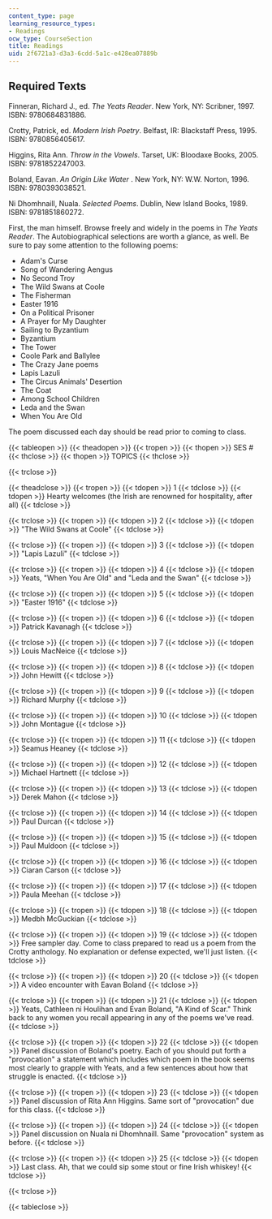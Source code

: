 ```yaml
---
content_type: page
learning_resource_types:
- Readings
ocw_type: CourseSection
title: Readings
uid: 2f6721a3-d3a3-6cdd-5a1c-e428ea07889b
---
```


Required Texts
--------------

Finneran, Richard J., ed. _The Yeats Reader_. New York, NY: Scribner, 1997. ISBN: 9780684831886.

Crotty, Patrick, ed. _Modern Irish Poetry_. Belfast, IR: Blackstaff Press, 1995. ISBN: 9780856405617.

Higgins, Rita Ann. _Throw in the Vowels_. Tarset, UK: Bloodaxe Books, 2005. ISBN: 9781852247003.

Boland, Eavan. _An Origin Like Water_ . New York, NY: W.W. Norton, 1996. ISBN: 9780393038521.

Ni Dhomhnaill, Nuala. _Selected Poems_. Dublin, New Island Books, 1989. ISBN: 9781851860272.

First, the man himself. Browse freely and widely in the poems in _The Yeats Reader_. The Autobiographical selections are worth a glance, as well. Be sure to pay some attention to the following poems:

*   Adam's Curse
*   Song of Wandering Aengus
*   No Second Troy
*   The Wild Swans at Coole
*   The Fisherman
*   Easter 1916
*   On a Political Prisoner
*   A Prayer for My Daughter
*   Sailing to Byzantium
*   Byzantium
*   The Tower
*   Coole Park and Ballylee
*   The Crazy Jane poems
*   Lapis Lazuli
*   The Circus Animals' Desertion
*   The Coat
*   Among School Children
*   Leda and the Swan
*   When You Are Old

The poem discussed each day should be read prior to coming to class.

{{< tableopen >}}
{{< theadopen >}}
{{< tropen >}}
{{< thopen >}}
SES #
{{< thclose >}}
{{< thopen >}}
TOPICS
{{< thclose >}}

{{< trclose >}}

{{< theadclose >}}
{{< tropen >}}
{{< tdopen >}}
1
{{< tdclose >}}
{{< tdopen >}}
Hearty welcomes (the Irish are renowned for hospitality, after all)
{{< tdclose >}}

{{< trclose >}}
{{< tropen >}}
{{< tdopen >}}
2
{{< tdclose >}}
{{< tdopen >}}
"The Wild Swans at Coole"
{{< tdclose >}}

{{< trclose >}}
{{< tropen >}}
{{< tdopen >}}
3
{{< tdclose >}}
{{< tdopen >}}
"Lapis Lazuli"
{{< tdclose >}}

{{< trclose >}}
{{< tropen >}}
{{< tdopen >}}
4
{{< tdclose >}}
{{< tdopen >}}
Yeats, "When You Are Old" and "Leda and the Swan"
{{< tdclose >}}

{{< trclose >}}
{{< tropen >}}
{{< tdopen >}}
5
{{< tdclose >}}
{{< tdopen >}}
"Easter 1916"
{{< tdclose >}}

{{< trclose >}}
{{< tropen >}}
{{< tdopen >}}
6
{{< tdclose >}}
{{< tdopen >}}
Patrick Kavanagh
{{< tdclose >}}

{{< trclose >}}
{{< tropen >}}
{{< tdopen >}}
7
{{< tdclose >}}
{{< tdopen >}}
Louis MacNeice
{{< tdclose >}}

{{< trclose >}}
{{< tropen >}}
{{< tdopen >}}
8
{{< tdclose >}}
{{< tdopen >}}
John Hewitt
{{< tdclose >}}

{{< trclose >}}
{{< tropen >}}
{{< tdopen >}}
9
{{< tdclose >}}
{{< tdopen >}}
Richard Murphy
{{< tdclose >}}

{{< trclose >}}
{{< tropen >}}
{{< tdopen >}}
10
{{< tdclose >}}
{{< tdopen >}}
John Montague
{{< tdclose >}}

{{< trclose >}}
{{< tropen >}}
{{< tdopen >}}
11
{{< tdclose >}}
{{< tdopen >}}
Seamus Heaney
{{< tdclose >}}

{{< trclose >}}
{{< tropen >}}
{{< tdopen >}}
12
{{< tdclose >}}
{{< tdopen >}}
Michael Hartnett
{{< tdclose >}}

{{< trclose >}}
{{< tropen >}}
{{< tdopen >}}
13
{{< tdclose >}}
{{< tdopen >}}
Derek Mahon
{{< tdclose >}}

{{< trclose >}}
{{< tropen >}}
{{< tdopen >}}
14
{{< tdclose >}}
{{< tdopen >}}
Paul Durcan
{{< tdclose >}}

{{< trclose >}}
{{< tropen >}}
{{< tdopen >}}
15
{{< tdclose >}}
{{< tdopen >}}
Paul Muldoon
{{< tdclose >}}

{{< trclose >}}
{{< tropen >}}
{{< tdopen >}}
16
{{< tdclose >}}
{{< tdopen >}}
Ciaran Carson
{{< tdclose >}}

{{< trclose >}}
{{< tropen >}}
{{< tdopen >}}
17
{{< tdclose >}}
{{< tdopen >}}
Paula Meehan
{{< tdclose >}}

{{< trclose >}}
{{< tropen >}}
{{< tdopen >}}
18
{{< tdclose >}}
{{< tdopen >}}
Medbh McGuckian
{{< tdclose >}}

{{< trclose >}}
{{< tropen >}}
{{< tdopen >}}
19
{{< tdclose >}}
{{< tdopen >}}
Free sampler day. Come to class prepared to read us a poem from the Crotty anthology. No explanation or defense expected, we'll just listen.
{{< tdclose >}}

{{< trclose >}}
{{< tropen >}}
{{< tdopen >}}
20
{{< tdclose >}}
{{< tdopen >}}
A video encounter with Eavan Boland
{{< tdclose >}}

{{< trclose >}}
{{< tropen >}}
{{< tdopen >}}
21
{{< tdclose >}}
{{< tdopen >}}
Yeats, Cathleen ni Houlihan and Evan Boland, "A Kind of Scar." Think back to any women you recall appearing in any of the poems we've read.
{{< tdclose >}}

{{< trclose >}}
{{< tropen >}}
{{< tdopen >}}
22
{{< tdclose >}}
{{< tdopen >}}
Panel discussion of Boland's poetry. Each of you should put forth a "provocation" a statement which includes which poem in the book seems most clearly to grapple with Yeats, and a few sentences about how that struggle is enacted.
{{< tdclose >}}

{{< trclose >}}
{{< tropen >}}
{{< tdopen >}}
23
{{< tdclose >}}
{{< tdopen >}}
Panel discussion of Rita Ann Higgins. Same sort of "provocation" due for this class.
{{< tdclose >}}

{{< trclose >}}
{{< tropen >}}
{{< tdopen >}}
24
{{< tdclose >}}
{{< tdopen >}}
Panel discussion on Nuala ni Dhomhnaill. Same "provocation" system as before.
{{< tdclose >}}

{{< trclose >}}
{{< tropen >}}
{{< tdopen >}}
25
{{< tdclose >}}
{{< tdopen >}}
Last class. Ah, that we could sip some stout or fine Irish whiskey!
{{< tdclose >}}

{{< trclose >}}

{{< tableclose >}}